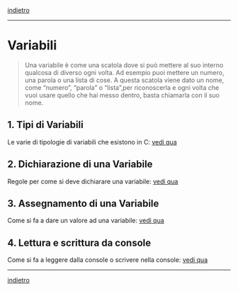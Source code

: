 [indietro](/SecondoAnno/index.md)

---

# Variabili
> Una variabile è come una scatola dove si può mettere al suo interno qualcosa di diverso ogni volta. Ad esempio puoi mettere un numero, una parola o una lista di cose. A questa scatola viene dato un nome, come “numero”, “parola” o “lista”,per riconoscerla e ogni volta che vuoi usare quello che hai messo dentro, basta chiamarla con il suo nome.

## 1. Tipi di Variabili 
Le varie di tipologie di variabili che esistono in C: [vedi qua](./datatypes.md)
## 2. Dichiarazione di una Variabile
Regole per come si deve dichiarare una variabile: [vedi qua](./declaration.md)
## 3. Assegnamento di una Variabile
Come si fa a dare un valore ad una variabile: [vedi qua](./assignment.md)
## 4. Lettura e scrittura da console
Come si fa a leggere dalla console o scrivere nella console: [vedi qua](./read_and_write.md)

---

[indietro](/SecondoAnno/index.md)
